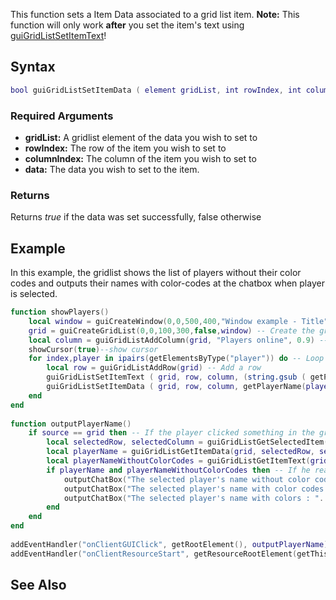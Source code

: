 This function sets a Item Data associated to a grid list item.
**Note:** This function will only work **after** you set the item's text using [guiGridListSetItemText](/docs/guiGridListSetItemText.md "wikilink")!

Syntax
------

``` lua
bool guiGridListSetItemData ( element gridList, int rowIndex, int columnIndex, var data )
```

### Required Arguments

-   **gridList:** A gridlist element of the data you wish to set to
-   **rowIndex:** The row of the item you wish to set to
-   **columnIndex:** The column of the item you wish to set to
-   **data:** The data you wish to set to the item.

### Returns

Returns *true* if the data was set successfully, false otherwise

Example
-------

In this example, the gridlist shows the list of players without their color codes and outputs their names with color-codes at the chatbox when player is selected.

``` lua
function showPlayers()
    local window = guiCreateWindow(0,0,500,400,"Window example - Title",false) -- Create the window
    grid = guiCreateGridList(0,0,100,300,false,window) -- Create the gridlist
    local column = guiGridListAddColumn(grid, "Players online", 0.9) -- Create a column
    showCursor(true)--show cursor
    for index,player in ipairs(getElementsByType("player")) do -- Loop through all players
        local row = guiGridListAddRow(grid) -- Add a row
        guiGridListSetItemText ( grid, row, column, (string.gsub ( getPlayerName(player), '#%x%x%x%x%x%x', '' ) or getPlayerName(player)), false, false) -- Set it's text to the player's name excluding colorcodes
        guiGridListSetItemData ( grid, row, column, getPlayerName(player)) -- Set it's data to the player's name with colorcodes
    end
end
 
function outputPlayerName()
    if source == grid then -- If the player clicked something in the grid
        local selectedRow, selectedColumn = guiGridListGetSelectedItem(grid) -- See which player he selected
        local playerName = guiGridListGetItemData(grid, selectedRow, selectedColumn) -- Get the selected player's name with color codes   local playerNameWithoutColorCodes = guiGridListGetItemText(grid, selectedRow, selectedColumn) -- Get the selected player's name without color codes
        local playerNameWithoutColorCodes = guiGridListGetItemText(grid, selectedRow, selectedColumn) -- Get the selected player's name without color codes
        if playerName and playerNameWithoutColorCodes then -- If he really selected something
            outputChatBox("The selected player's name without color codes : "..playerNameWithoutColorCodes, 255,255,255,false) -- output without color codes
            outputChatBox("The selected player's name with color codes : "..playerName, 255,255,255,false) -- output with color codes
            outputChatBox("The selected player's name with colors : "..playerName, 255,255,255,true) -- output with colors
        end
    end
end
 
addEventHandler("onClientGUIClick", getRootElement(), outputPlayerName)
addEventHandler("onClientResourceStart", getResourceRootElement(getThisResource()), showPlayers)
```

See Also
--------
